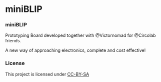 # miniBLIP
### miniBLIP
Prototyping Board developed together with @Victornomad for @Circolab friends.

A new way of approaching electronics, complete and cost effective!

### License
This project is licensed under [CC-BY-SA](http://creativecommons.org/licenses/by-sa/3.0/es/)
